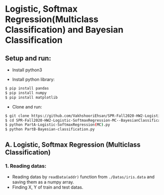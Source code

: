 # Logistic, Softmax Regression(Multiclass Classification) and Bayesian Classification

## Setup and run:

* Install python3

* Install python library:
```bash
$ pip install pandas
$ pip install numpy
$ pip install matplotlib
```

* Clone and run:
```bash
$ git clone https://github.com/VakhshooriEhsan/SPR-Fall2020-HW2-Logistic-SoftmaxRegression-MC--BayesianClassification.git
$ cd SPR-Fall2020-HW2-Logistic-SoftmaxRegression-MC--BayesianClassification/src
$ python PartA-Logistic-SoftmaxRegression(MC).py
$ python PartB-Bayesian-classification.py
```

## A. Logistic, Softmax Regression (Multiclass Classification)

### 1. Reading datas:

* Reading datas by `readData(addr)` function from `./Datas/iris.data` and saving them as a numpy array.
* Finding X, Y of train and test datas.

